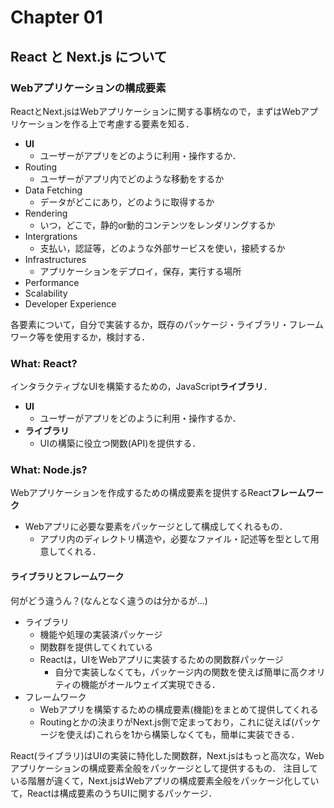 # Chapter 01
## React と Next.js について
### Webアプリケーションの構成要素
ReactとNext.jsはWebアプリケーションに関する事柄なので，まずはWebアプリケーションを作る上で考慮する要素を知る．
- **UI**
  - ユーザーがアプリをどのように利用・操作するか．
- Routing
  - ユーザーがアプリ内でどのような移動をするか
- Data Fetching
  - データがどこにあり，どのように取得するか
- Rendering
  - いつ，どこで，静的or動的コンテンツをレンダリングするか
- Intergrations
  - 支払い，認証等，どのような外部サービスを使い，接続するか
- Infrastructures
  - アプリケーションをデプロイ，保存，実行する場所
- Performance
- Scalability
- Developer Experience

各要素について，自分で実装するか，既存のパッケージ・ライブラリ・フレームワーク等を使用するか，検討する．

### What: React?
インタラクティブなUIを構築するための，JavaScript**ライブラリ**．
- **UI**
  - ユーザーがアプリをどのように利用・操作するか．
- **ライブラリ**
  - UIの構築に役立つ関数(API)を提供する．
### What: Node.js?
Webアプリケーションを作成するための構成要素を提供するReact**フレームワーク**
- Webアプリに必要な要素をパッケージとして構成してくれるもの．
  - アプリ内のディレクトリ構造や，必要なファイル・記述等を型として用意してくれる．
#### ライブラリとフレームワーク
何がどう違うん？(なんとなく違うのは分かるが…)
- ライブラリ
  - 機能や処理の実装済パッケージ
  - 関数群を提供してくれている
  - Reactは，UIをWebアプリに実装するための関数群パッケージ
    - 自分で実装しなくても，パッケージ内の関数を使えば簡単に高クオリティの機能がオールウェイズ実現できる．
- フレームワーク
  - Webアプリを構築するための構成要素(機能)をまとめて提供してくれる
  - Routingとかの決まりがNext.js側で定まっており，これに従えば(パッケージを使えば)これらを1から構築しなくても，簡単に実装できる．

React(ライブラリ)はUIの実装に特化した関数群，Next.jsはもっと高次な，Webアプリケーションの構成要素全般をパッケージとして提供するもの．
注目している階層が違くて，Next.jsはWebアプリの構成要素全般をパッケージ化していて，Reactは構成要素のうちUIに関するパッケージ．
